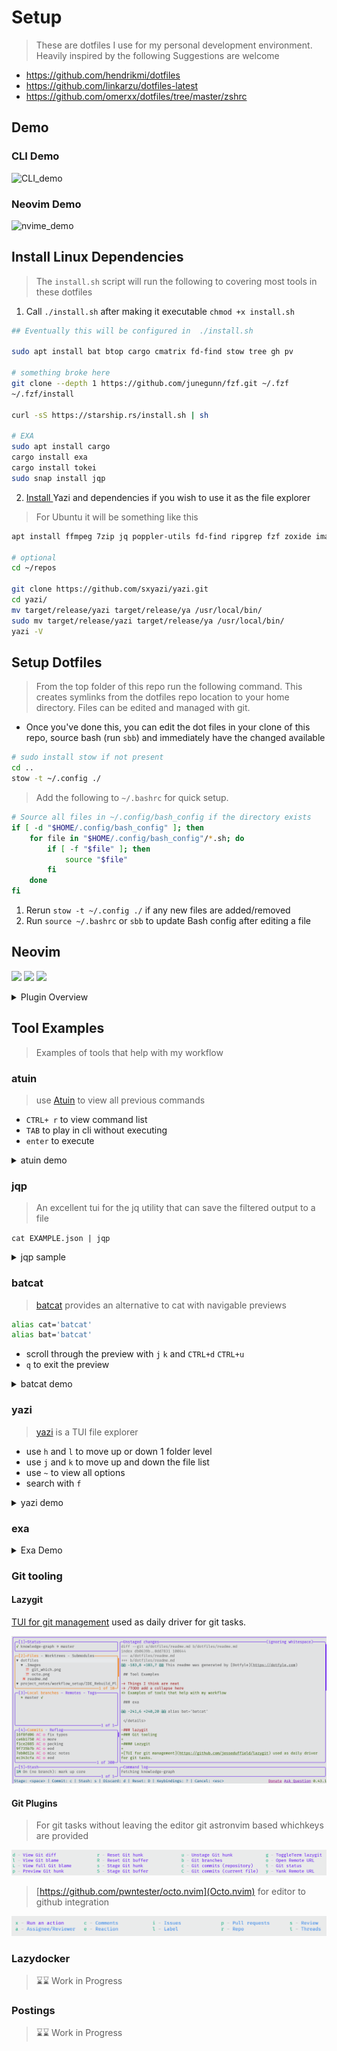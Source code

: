 # Setup

> These are dotfiles I use for my personal development environment. Heavily inspired by the following
> Suggestions are welcome

- https://github.com/hendrikmi/dotfiles
- https://github.com/linkarzu/dotfiles-latest
- https://github.com/omerxx/dotfiles/tree/master/zshrc

## Demo

### CLI Demo

![CLI_demo](./.Images/full_cli_demo_gif.gif)

### Neovim Demo

![nvime_demo](./.Images/nvim_demo_gif.gif)

## Install Linux Dependencies

> The `install.sh` script will run the following to covering most tools in these dotfiles

1. Call `./install.sh` after making it executable `chmod +x install.sh`

```bash
## Eventually this will be configured in  ./install.sh

sudo apt install bat btop cargo cmatrix fd-find stow tree gh pv

# something broke here
git clone --depth 1 https://github.com/junegunn/fzf.git ~/.fzf
~/.fzf/install

curl -sS https://starship.rs/install.sh | sh

# EXA
sudo apt install cargo
cargo install exa
cargo install tokei
sudo snap install jqp

```

2. [ Install ](https://yazi-rs.github.io/docs/installation/) Yazi and dependencies if you wish to use it as the file explorer

> For Ubuntu it will be something like this

```bash
apt install ffmpeg 7zip jq poppler-utils fd-find ripgrep fzf zoxide imagemagick

# optional
cd ~/repos

git clone https://github.com/sxyazi/yazi.git
cd yazi/
mv target/release/yazi target/release/ya /usr/local/bin/
sudo mv target/release/yazi target/release/ya /usr/local/bin/
yazi -V

```

## Setup Dotfiles

> From the top folder of this repo run the following command. This creates symlinks from the dotfiles repo location
> to your home directory. Files can be edited and managed with git.

- Once you've done this, you can edit the dot files in your clone of this repo, source bash (run `sbb`) and immediately have the changed available

```bash
# sudo install stow if not present
cd ..
stow -t ~/.config ./
```

> Add the following to `~/.bashrc` for quick setup.

```bash
# Source all files in ~/.config/bash_config if the directory exists
if [ -d "$HOME/.config/bash_config" ]; then
    for file in "$HOME/.config/bash_config"/*.sh; do
        if [ -f "$file" ]; then
            source "$file"
        fi
    done
fi

```

1. Rerun `stow -t ~/.config ./` if any new files are added/removed
2. Run `source ~/.bashrc` or `sbb` to update Bash config after editing a file

## Neovim

<a href="https://dotfyle.com/acudworth3/dotfiles-nvim-astro"><img src="https://dotfyle.com/acudworth3/dotfiles-nvim-astro/badges/plugins?style=flat" /></a>
<a href="https://dotfyle.com/acudworth3/dotfiles-nvim-astro"><img src="https://dotfyle.com/acudworth3/dotfiles-nvim-astro/badges/leaderkey?style=flat" /></a>
<a href="https://dotfyle.com/acudworth3/dotfiles-nvim-astro"><img src="https://dotfyle.com/acudworth3/dotfiles-nvim-astro/badges/plugin-manager?style=flat" /></a>

<details>

<summary>Plugin Overview</summary>

> [!IMPORTANT]
> You do nto need to do this if you cloned the dotfiles and and ran the stow commands. This would be to install _only_ neovim from this repo

### Install Instructions

> Install requires Neovim 0.9+. Always review the code before installing a configuration.

Clone the repository and install the plugins:

```sh
git clone git@github.com:acudworth3/dotfiles ~/.config/acudworth3/dotfiles
```

Open Neovim with this config:

```sh
NVIM_APPNAME=acudworth3/dotfiles/nvim-astro nvim
```

### Plugins

#### completion

- [hrsh7th/nvim-cmp](https://dotfyle.com/plugins/hrsh7th/nvim-cmp)

#### editing-support

- [windwp/nvim-autopairs](https://dotfyle.com/plugins/windwp/nvim-autopairs)
- [johmsalas/text-case.nvim](https://dotfyle.com/plugins/johmsalas/text-case.nvim)
- [ptdewey/yankbank-nvim](https://dotfyle.com/plugins/ptdewey/yankbank-nvim)

#### file-explorer

- [mikavilpas/yazi.nvim](https://dotfyle.com/plugins/mikavilpas/yazi.nvim)
- [nvim-neo-tree/neo-tree.nvim](https://dotfyle.com/plugins/nvim-neo-tree/neo-tree.nvim)

#### fun

- [tamton-aquib/duck.nvim](https://dotfyle.com/plugins/tamton-aquib/duck.nvim)

#### fuzzy-finder

- [nvim-telescope/telescope.nvim](https://dotfyle.com/plugins/nvim-telescope/telescope.nvim)

#### git

- [linrongbin16/gitlinker.nvim](https://dotfyle.com/plugins/linrongbin16/gitlinker.nvim)

#### keybinding

- [mrjones2014/legendary.nvim](https://dotfyle.com/plugins/mrjones2014/legendary.nvim)
- [max397574/better-escape.nvim](https://dotfyle.com/plugins/max397574/better-escape.nvim)

#### lsp

- [ray-x/lsp_signature.nvim](https://dotfyle.com/plugins/ray-x/lsp_signature.nvim)
- [nvimtools/none-ls.nvim](https://dotfyle.com/plugins/nvimtools/none-ls.nvim)

#### markdown-and-latex

- [iamcco/markdown-preview.nvim](https://dotfyle.com/plugins/iamcco/markdown-preview.nvim)
- [nfrid/markdown-togglecheck](https://dotfyle.com/plugins/nfrid/markdown-togglecheck)

#### motion

- [folke/flash.nvim](https://dotfyle.com/plugins/folke/flash.nvim)
- [gen740/SmoothCursor.nvim](https://dotfyle.com/plugins/gen740/SmoothCursor.nvim)

#### nvim-dev

- [nvim-lua/plenary.nvim](https://dotfyle.com/plugins/nvim-lua/plenary.nvim)
- [kkharji/sqlite.lua](https://dotfyle.com/plugins/kkharji/sqlite.lua)
- [MunifTanjim/nui.nvim](https://dotfyle.com/plugins/MunifTanjim/nui.nvim)

#### plugin-manager

- [folke/lazy.nvim](https://dotfyle.com/plugins/folke/lazy.nvim)

#### preconfigured

- [AstroNvim/AstroNvim](https://dotfyle.com/plugins/AstroNvim/AstroNvim)

#### programming-languages-support

- [MoaidHathot/dotnet.nvim](https://dotfyle.com/plugins/MoaidHathot/dotnet.nvim)
- [GustavEikaas/easy-dotnet.nvim](https://dotfyle.com/plugins/GustavEikaas/easy-dotnet.nvim)

#### scrolling

- [rlychrisg/keepcursor.nvim](https://dotfyle.com/plugins/rlychrisg/keepcursor.nvim)

#### search

- [nvim-pack/nvim-spectre](https://dotfyle.com/plugins/nvim-pack/nvim-spectre)

#### snippet

- [L3MON4D3/LuaSnip](https://dotfyle.com/plugins/L3MON4D3/LuaSnip)

#### split-and-window

- [folke/edgy.nvim](https://dotfyle.com/plugins/folke/edgy.nvim)

#### startup

- [goolord/alpha-nvim](https://dotfyle.com/plugins/goolord/alpha-nvim)

#### statusline

- [rebelot/heirline.nvim](https://dotfyle.com/plugins/rebelot/heirline.nvim)

#### syntax

- [nvim-treesitter/nvim-treesitter](https://dotfyle.com/plugins/nvim-treesitter/nvim-treesitter)
- [kylechui/nvim-surround](https://dotfyle.com/plugins/kylechui/nvim-surround)

#### terminal-integration

- [samjwill/nvim-unception](https://dotfyle.com/plugins/samjwill/nvim-unception)
- [akinsho/toggleterm.nvim](https://dotfyle.com/plugins/akinsho/toggleterm.nvim)

#### workflow

- [m4xshen/hardtime.nvim](https://dotfyle.com/plugins/m4xshen/hardtime.nvim)

### Language Servers

- bashls
- dockerls
- efm
- eslint
- html
- jsonls
- lua_ls
- marksman
- yamlls

This readme was generated by [Dotfyle](https://dotfyle.com)

</details>

## Tool Examples

> Examples of tools that help with my workflow

### atuin

> use [Atuin](https://github.com/atuinsh/atuin) to view all previous commands

- `CTRL+ r` to view command list
- `TAB` to play in cli without executing
- `enter` to execute

<details>
<summary>atuin demo</summary>

![atuin_demo](./.Images/atuin.gif)

</details>

### jqp

> An excellent tui for the jq utility that can save the filtered output to a file

`cat EXAMPLE.json | jqp`

<details>
<summary>jqp sample</summary>

![jqp](./.Images/jqp.gif)

</details>

### batcat

> [batcat](https://www.cyberciti.biz/open-source/bat-linux-command-a-cat-clone-with-written-in-rust/) provides an alternative to cat with navigable previews

```bash
alias cat='batcat'
alias bat='batcat'
```

- scroll through the preview with `j` `k` and `CTRL+d` `CTRL+u`
- `q` to exit the preview

<details>
<summary>batcat demo</summary>

![batcat](./.Images/batcat.gif)

</details>

### yazi

> [yazi](https://github.com/sxyazi/yazi) is a TUI file explorer

- use `h` and `l` to move up or down 1 folder level
- use `j` and `k` to move up and down the file list
- use `~` to view all options
- search with `f`
<details>
<summary>yazi demo</summary>

![yazi](./.Images/yazi.gif)

</details>

### exa

<details>
<summary>Exa Demo</summary>

![exa](./.Images/exa.gif)

</details>

### Git tooling

#### Lazygit

[TUI for git management](https://github.com/jesseduffield/lazygit) used as daily driver for git tasks.

![gitmenu](./.Images/lazygit.png)

#### Git Plugins

> For git tasks without leaving the editor git astronvim based whichkeys are provided

![gitmenu](./.Images/git_which.png)

> [https://github.com/pwntester/octo.nvim](Octo.nvim) for editor to github integration

![gitmenu](./.Images/octo.png)

### Lazydocker

> ⌛⌛ Work in Progress

### Postings

> ⌛⌛ Work in Progress
